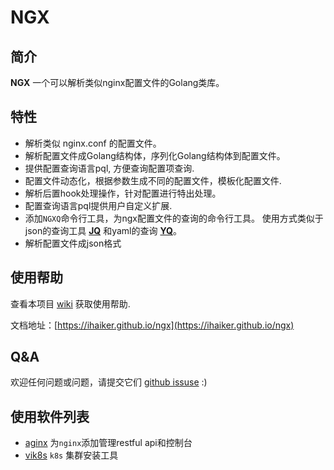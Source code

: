 # NGX

## 简介

**NGX** 一个可以解析类似nginx配置文件的Golang类库。

## 特性

- 解析类似 nginx.conf 的配置文件。
- 解析配置文件成Golang结构体，序列化Golang结构体到配置文件。
- 提供配置查询语言pql, 方便查询配置项查询.
- 配置文件动态化，根据参数生成不同的配置文件，模板化配置文件. 
- 解析后置hook处理操作，针对配置进行特出处理。
- 配置查询语言pql提供用户自定义扩展.
- 添加`NGXQ`命令行工具，为ngx配置文件的查询的命令行工具。
  使用方式类似于json的查询工具 [**JQ**][1] 和yaml的查询 [**YQ**][2]。
- 解析配置文件成json格式

## 使用帮助 

查看本项目 [wiki](https://ihaiker.github.io/ngx) 获取使用帮助.

文档地址：[https://ihaiker.github.io/ngx](https://ihaiker.github.io/ngx)


## Q&A

欢迎任何问题或问题，请提交它们 [github issuse](https:github.comihaikerngxissues) :)

## 使用软件列表

- [aginx](https://github.com/ihaiker/aginx) 为`nginx`添加管理restful api和控制台
- [vik8s](https://github.com/ihaiker/vik8s) `k8s` 集群安装工具


[1]: https://stedolan.github.io/jq/ "JQ"
[2]: https://mikefarah.gitbook.io/yq/ "YQ"
